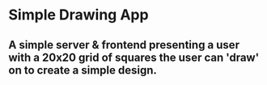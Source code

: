 # Simple Drawing App

## A simple server & frontend presenting a user with a 20x20 grid of squares the user can 'draw' on to create a simple design.